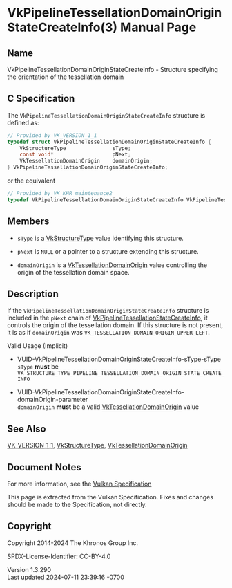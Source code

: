 # VkPipelineTessellationDomainOriginStateCreateInfo(3) Manual Page

## Name

VkPipelineTessellationDomainOriginStateCreateInfo - Structure specifying
the orientation of the tessellation domain



## <a href="#_c_specification" class="anchor"></a>C Specification

The `VkPipelineTessellationDomainOriginStateCreateInfo` structure is
defined as:

``` c
// Provided by VK_VERSION_1_1
typedef struct VkPipelineTessellationDomainOriginStateCreateInfo {
    VkStructureType               sType;
    const void*                   pNext;
    VkTessellationDomainOrigin    domainOrigin;
} VkPipelineTessellationDomainOriginStateCreateInfo;
```

or the equivalent

``` c
// Provided by VK_KHR_maintenance2
typedef VkPipelineTessellationDomainOriginStateCreateInfo VkPipelineTessellationDomainOriginStateCreateInfoKHR;
```

## <a href="#_members" class="anchor"></a>Members

- `sType` is a [VkStructureType](https://registry.khronos.org/vulkan/specs/1.3-extensions/man/html/VkStructureType.html) value identifying
  this structure.

- `pNext` is `NULL` or a pointer to a structure extending this
  structure.

- `domainOrigin` is a
  [VkTessellationDomainOrigin](https://registry.khronos.org/vulkan/specs/1.3-extensions/man/html/VkTessellationDomainOrigin.html) value
  controlling the origin of the tessellation domain space.

## <a href="#_description" class="anchor"></a>Description

If the `VkPipelineTessellationDomainOriginStateCreateInfo` structure is
included in the `pNext` chain of
[VkPipelineTessellationStateCreateInfo](https://registry.khronos.org/vulkan/specs/1.3-extensions/man/html/VkPipelineTessellationStateCreateInfo.html),
it controls the origin of the tessellation domain. If this structure is
not present, it is as if `domainOrigin` was
`VK_TESSELLATION_DOMAIN_ORIGIN_UPPER_LEFT`.

Valid Usage (Implicit)

- <a
  href="#VUID-VkPipelineTessellationDomainOriginStateCreateInfo-sType-sType"
  id="VUID-VkPipelineTessellationDomainOriginStateCreateInfo-sType-sType"></a>
  VUID-VkPipelineTessellationDomainOriginStateCreateInfo-sType-sType  
  `sType` **must** be
  `VK_STRUCTURE_TYPE_PIPELINE_TESSELLATION_DOMAIN_ORIGIN_STATE_CREATE_INFO`

- <a
  href="#VUID-VkPipelineTessellationDomainOriginStateCreateInfo-domainOrigin-parameter"
  id="VUID-VkPipelineTessellationDomainOriginStateCreateInfo-domainOrigin-parameter"></a>
  VUID-VkPipelineTessellationDomainOriginStateCreateInfo-domainOrigin-parameter  
  `domainOrigin` **must** be a valid
  [VkTessellationDomainOrigin](https://registry.khronos.org/vulkan/specs/1.3-extensions/man/html/VkTessellationDomainOrigin.html) value

## <a href="#_see_also" class="anchor"></a>See Also

[VK_VERSION_1_1](https://registry.khronos.org/vulkan/specs/1.3-extensions/man/html/VK_VERSION_1_1.html),
[VkStructureType](https://registry.khronos.org/vulkan/specs/1.3-extensions/man/html/VkStructureType.html),
[VkTessellationDomainOrigin](https://registry.khronos.org/vulkan/specs/1.3-extensions/man/html/VkTessellationDomainOrigin.html)

## <a href="#_document_notes" class="anchor"></a>Document Notes

For more information, see the <a
href="https://registry.khronos.org/vulkan/specs/1.3-extensions/html/vkspec.html#VkPipelineTessellationDomainOriginStateCreateInfo"
target="_blank" rel="noopener">Vulkan Specification</a>

This page is extracted from the Vulkan Specification. Fixes and changes
should be made to the Specification, not directly.

## <a href="#_copyright" class="anchor"></a>Copyright

Copyright 2014-2024 The Khronos Group Inc.

SPDX-License-Identifier: CC-BY-4.0

Version 1.3.290  
Last updated 2024-07-11 23:39:16 -0700
